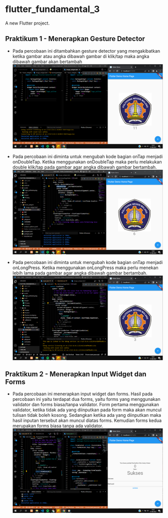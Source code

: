 # flutter_fundamental_3

A new Flutter project.

## Praktikum 1 - Menerapkan Gesture Detector
-  Pada percobaan ini ditambahkan gesture detector yang mengakibatkan ketika gambar atau angka dibawah gambar di klik/tap maka angka dibawah gambar akan bertambah
![Screenshoot flutter_fundamental_3](images/01.png)

- Pada percobaan ini diminta untuk mengubah kode bagian onTap menjadi onDoubleTap. Ketika menggunakan onDoubleTap  maka perlu melakukan double klik/tap pada gambar agar angka dibawah gambar bertambah.
![Screenshoot flutter_fundamental_3](images/02.png)

- Pada percobaan ini diminta untuk mengubah kode bagian onTap menjadi onLongPress. Ketika menggunakan onLongPress  maka perlu menekan lebih lama pada gambar agar angka dibawah gambar bertambah.
![Screenshoot flutter_fundamental_3](images/03.png)

## Praktikum 2 - Menerapkan Input Widget dan Forms
- Pada percobaan ini menerapkan input widget dan forms. Hasil pada percobaan ini yaitu terdapat dua forms, yaitu forms yang menggunakan validator dan forms biasa/tanpa validator. Form pertama menggunakan validator, ketika tidak ada yang diinputkan pada form maka akan muncul tulisan tidak boleh kosong. Sedangkan ketika ada yang diinputkan maka hasil inputan tersebut akan muncul diatas forms. Kemudian forms kedua merupakan forms biasa tanpa ada validator.
![Screenshoot flutter_fundamental_3](images/04.png)